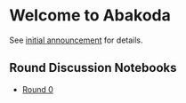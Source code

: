 # Welcome to Abakoda
See [initial announcement](https://noi.ph/abakoda-2021/) for details.

## Round Discussion Notebooks
- [Round 0](https://colab.research.google.com/github/noi-ph/abakoda/blob/master/Round%200.ipynb)
